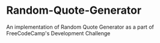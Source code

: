 # Random-Quote-Generator
An implementation of Random Quote Generator as a part of FreeCodeCamp's Development Challenge
